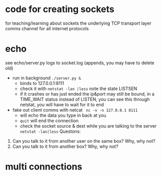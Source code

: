 # code for creating sockets
for teaching/learning about sockets
the underlying TCP transport layer comms channel
for all internet protocols
#  echo
see echo/server.py   logs to socket.log (appends, you may have to delete old)
* run in background `./server.py &`
   * binds to 127.0.0.1:8111
   * check it with `netstat -lan |less`  note the state LISTSEN
   * if it crashes or has just ended the ip&port may still be bound, in a TIME_WAIT status instead of LISTEN,
     you can see this through netstat, you will have to wait for it to end
* fake out client comms with netcat ` nc -v -n 127.0.0.1 8111`
   * will echo the data you type in back at you
   * `quit` will end the connection
   * check the socket source & dest while you are talking to the server `netstat -lan|less`
Questons: 
1.  Can you talk to it from another user on the same box?   Why, why not?
1.  Can you talk to it from another box?   Why, why not?

# multi connections
